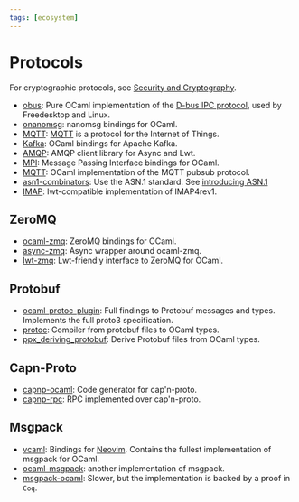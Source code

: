 ```yaml
---
tags: [ecosystem]
---
```


# Protocols

For cryptographic protocols, see [Security and Cryptography](security.md).

* [obus](https://github.com/ocaml-community/obus):
Pure OCaml implementation of the [D-bus IPC protocol](https://en.wikipedia.org/wiki/D-Bus),
used by Freedesktop and Linux.
* [onanomsg](https://github.com/rgrinberg/onanomsg): nanomsg bindings for OCaml.
* [MQTT](https://github.com/odis-labs/ocaml-mqtt):
[MQTT](https://mqtt.org/) is a protocol for the Internet of Things.
* [Kafka](https://github.com/didier-wenzek/ocaml-kafka): OCaml bindings for Apache Kafka.
* [AMQP](https://github.com/andersfugmann/amqp-client): AMQP client library for Async and Lwt.
* [MPI](https://github.com/xavierleroy/ocamlmpi): Message Passing Interface bindings for OCaml.
* [MQTT](https://github.com/j0sh/ocaml-mqtt): OCaml implementation of the MQTT pubsub protocol.
* [asn1-combinators](https://github.com/mirleft/ocaml-asn1-combinators):
Use the ASN.1 standard. See [introducing ASN.1](https://mirage.io/blog/introducing-asn1)
* [IMAP](https://github.com/nojb/ocaml-imap):
lwt-compatible implementation of IMAP4rev1.

## ZeroMQ
* [ocaml-zmq](https://github.com/issuu/ocaml-zmq): ZeroMQ bindings for OCaml.
* [async-zmq](https://github.com/rgrinberg/async-zmq): Async wrapper around ocaml-zmq.
* [lwt-zmq](https://github.com/hcarty/lwt-zmq): Lwt-friendly interface to ZeroMQ for OCaml.

## Protobuf
* [ocaml-protoc-plugin](https://github.com/issuu/ocaml-protoc-plugin/):
Full findings to Protobuf messages and types. Implements the full proto3 specification.
* [protoc](https://github.com/mransan/ocaml-protoc): Compiler from protobuf files to OCaml types.
* [ppx_deriving_protobuf](https://github.com/ocaml-ppx/ppx_deriving_protobuf): Derive Protobuf files from OCaml types.

## Capn-Proto
* [capnp-ocaml](https://github.com/capnproto/capnp-ocaml): Code generator for cap'n-proto.
* [capnp-rpc](https://github.com/mirage/capnp-rpc): RPC implemented over cap'n-proto.

## Msgpack
* [vcaml](https://github.com/janestreet/vcaml):
Bindings for [Neovim](https://neovim.io/).
Contains the fullest implementation of msgpack for OCaml.
* [ocaml-msgpack](https://github.com/vbmithr/ocaml-msgpck):
another implementation of msgpack.
* [msgpack-ocaml](https://github.com/msgpack/msgpack-ocaml):
Slower, but the implementation is backed by a proof in `Coq`.



